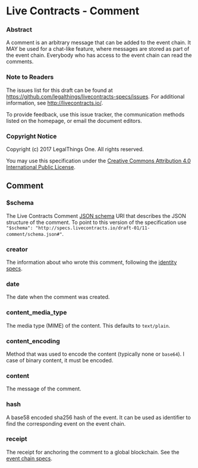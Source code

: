 # Live Contracts - Comment

### Abstract

A comment is an arbitrary message that can be added to the event chain. It MAY be used for a chat-like feature, where
messages are stored as part of the event chain. Everybody who has access to the event chain can read the comments.

### Note to Readers

The issues list for this draft can be found at <https://github.com/legalthings/livecontracts-specs/issues>.
For additional information, see <http://livecontracts.io/>.

To provide feedback, use this issue tracker, the communication methods listed on the homepage, or email the document
editors.

### Copyright Notice

Copyright (c) 2017 LegalThings One. All rights reserved.

You may use this specification under the [Creative Commons Attribution 4.0 International Public License](https://raw.githubusercontent.com/legalthings/livecontracts-specifications/master/LICENSE).

## Comment

### $schema

The Live Contracts Comment [JSON schema](http://json-schema.org) URI that describes the JSON structure of the comment.
To point to this version of the specification use `"$schema": "http://specs.livecontracts.io/draft-01/11-comment/schema.json#"`.

### creator

The information about who wrote this comment, following the [identity specs](http://specs.livecontracts.io/draft-01/05-identity).

### date

The date when the comment was created.

### content_media_type

The media type (MIME) of the content. This defaults to `text/plain`.

### content_encoding

Method that was used to encode the content (typically none or `base64`). I case of binary content, it must be encoded.

### content

The message of the comment.

### hash

A base58 encoded sha256 hash of the event. It can be used as identifier to find the corresponding event on the event
chain.

### receipt

The receipt for anchoring the comment to a global blockchain. See the [event chain specs](http://specs.livecontracts.io/draft-01/01-event-chain).
